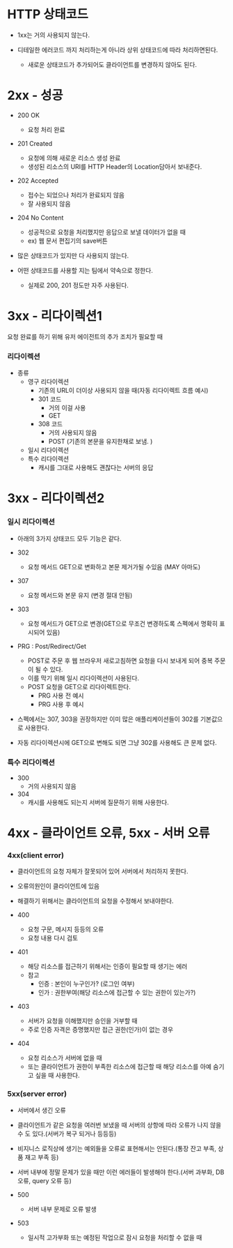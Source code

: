 # HTTP 상태코드

- 1xx는 거의 사용되지 않는다.

- 디테일한 에러코드 까지 처리하는게 아니라 상위 상태코드에 따라 처리하면된다.
  - 새로운 상태코드가 추가되어도 클라이언트를 변경하지 않아도 된다.





# 2xx - 성공

- 200 OK 
  - 요청 처리 완료

- 201 Created 
  - 요청에 의해 새로운 리소스 생성 완료
  - 생성된 리소스의 URI를 HTTP Header의 Location담아서 보내준다.
- 202 Accepted 
  - 접수는 되었으나 처리가 완료되지 않음
  - 잘 사용되지 않음
- 204 No Content
  - 성공적으로 요청을 처리했지만 응답으로 보낼 데이터가 없을 때
  - ex) 웹 문서 편집기의 save버튼



- 많은 상태코드가 있지만 다 사용되지 않는다.
- 어떤 상태코드를 사용할 지는 팀에서 약속으로 정한다.
  - 실제로 200, 201 정도만 자주 사용된다.

# 3xx - 리다이렉션1

요청 완료를 하기 위해 유저 에이전트의 추가 조치가 필요할 때 



### 리다이렉션

- 종류
  - 영구 리다이렉션
    - 기존의 URL이 더이상 사용되지 않을 때(자동 리다이렉트 흐름 예시)
    - 301 코드
      - 거의 이걸 사용
      - GET
    - 308 코드
      - 거의 사용되지 않음
      - POST (기존의 본문을 유지한채로 보냄. )
  - 일시 리다이렉션
  - 특수 리다이렉션
    - 캐시를 그대로 사용해도 괜찮다는 서버의 응답





# 3xx - 리다이렉션2

### 일시 리다이렉션

- 아래의 3가지 상태코드 모두 기능은 같다.

- 302
  - 요청 메서드 GET으로 변화하고 본문 제거가될 수있음 (MAY 아마도)
- 307
  - 요청 메서드와 본문 유지 (변경 절대 안됨)
- 303
  - 요청 메서드가 GET으로 변경(GET으로 무조건 변경하도록 스펙에서 명확히 표시되어 있음)
- PRG : Post/Redirect/Get
  - POST로 주문 후 웹 브라우저 새로고침하면 요청을 다시 보내게 되어 중복 주문이 될 수 있다.
  - 이를 막기 위해 일시 리다이렉션이 사용된다.
  - POST 요청을 GET으로 리다이렉트한다.
    - PRG 사용 전 예시
    - PRG 사용 후 예시

- 스펙에서는 307, 303을 권장하지만 이미 많은 애플리케이션들이 302를 기본값으로 사용한다.
- 자동 리다이렉션시에 GET으로 변해도 되면 그냥 302를 사용해도 큰 문제 없다.

### 특수 리다이렉션

- 300 
  - 거의 사용되지 않음
- 304
  - 캐시를 사용해도 되는지 서버에 질문하기 위해 사용한다.



# 4xx - 클라이언트 오류, 5xx - 서버 오류

### 4xx(client error)

- 클라이언트의 요청 자체가 잘못되어 있어 서버에서 처리하지 못한다.
- 오류의원인이 클라이언트에 있음
- 해결하기 위해서는 클라이언트의 요청을 수정해서 보내야한다.
- 400
  - 요청 구문, 메시지 등등의 오류
  - 요청 내용 다시 검토
- 401
  - 해당 리소스를 접근하기 위해서는 인증이 필요할 때 생기는 에러
  - 참고
    - 인증 : 본인이 누구인가? (로그인 여부)
    - 인가 : 권한부여(해당 리소스에 접근할 수 있는 권한이 있는가?)

- 403

  - 서버가 요청을 이해했지만 승인을 거부할 때
  - 주로 인증 자격은 증명했지만 접근 권한(인가)이 없는 경우

- 404 

  - 요청 리소스가 서버에 없을 때
  - 또는 클라이언트가 권한이 부족한 리소스에 접근할 때 해당 리소스를 아예 숨기고 싶을 때 사용한다.

  

### 5xx(server error)

- 서버에서 생긴 오류

- 클라이언트가 같은 요청을 여러번 보냈을 때 서버의 상항에 따라 오류가 나지 않을 수 도 있다.(서버가 복구 되거나 등등등)

- 비지니스 로직상에 생기는 예외들을 오류로 표현해서는 안된다.(통장 잔고 부족, 상품 재고 부족 등)

- 서버 내부에 정말 문제가 있을 때만 이런 에러들이 발생해야 한다.(서버 과부화, DB 오류, query 오류 등)

- 500

  - 서버 내부 문제로 오류 발생

- 503

  - 일시적 고가부화 또는 예정된 작업으로 잠시 요청을 처리할 수 없을 때

  

  



